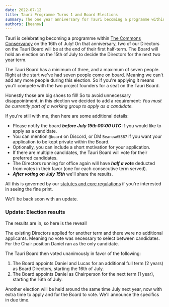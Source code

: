 ```yaml
---
date: 2022-07-12
title: Tauri Programme Turns 1 and Board Elections
summary: The one year anniversary for Tauri becoming a programme within The Commons Conservancy.
authors: [beanow]
---
```


Tauri is celebrating becoming a programme within [The Commons Conservancy](https://commonsconservancy.org/) on the 16th of July! On that anniversary, two of our Directors on the Tauri Board will be at the end of their first half-term. The Board will hold an election on the 15th of July to decide the Directors for the next two year term.

The Tauri Board has a minimum of three, and a maximum of seven people. Right at the start we've had seven people come on board. Meaning we can't add any more people during this election. So if you're applying it means you'll compete with the two project founders for a seat on the Tauri Board.

Honestly those are big shoes to fill! So to avoid unnecessary disappointment, in this election we decided to add a requirement: _You must be currently part of a working group to apply as a candidate._

If you're still with me, then here are some additional details:

- Please notify the board _**before July 15th 00:00 UTC**_ if you would like to apply as a candidate.
- You can mention `@board` on Discord, or DM `Beanow#5887` if you want your application to be kept private within the Board.
- Optionally, you can include a short motivation for your application.
- If there are multiple candidates, the Tauri Board will vote for their preferred candidates.
- The Directors running for office again will have _**half a vote**_ deducted from votes in their favor (one for each consecutive term served).
- _**After voting on July 15th**_ we'll share the results.

All this is governed by our [statutes and core regulations](https://dracc.commonsconservancy.org/0035/) if you're interested in seeing the fine print.

We'll be back soon with an update.

### Update: Election results

The results are in, so here is the reveal!

The existing Directors applied for another term and there were no additional applicants. Meaning no vote was necessary to select between candidates. For the Chair position Daniel ran as the only candidate.

The Tauri Board then voted unanimously in favor of the following:

1. The Board appoints Daniel and Lucas for an additional full term (2 years) as Board Directors, starting the 16th of July.
2. The Board appoints Daniel as Chairperson for the next term (1 year), starting the 16th of July.

Another election will be held around the same time July next year, now with extra time to apply and for the Board to vote. We'll announce the specifics in due time.
